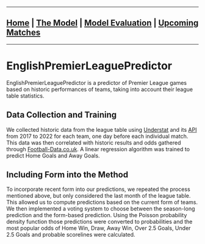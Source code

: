 
________________________________________________________________________________________________________________________________
## [Home](https://elasticalist.github.io/Home/ "EnglishPremierLeaguePredictor Home page") | [The Model](https://elasticalist.github.io/Model/ "Learn more about the model") | [Model Evaluation](https://elasticalist.github.io/Evaluation/ "Past season performance of the model") | [Upcoming Matches](https://elasticalist.github.io/Upcoming/ "The predictions of the upcoming matches")
________________________________________________________________________________________________________________________________

# EnglishPremierLeaguePredictor

EnglishPremierLeaguePredictor is a predictor of Premier League games based on historic performances of teams, taking into account their league table statistics. 

## Data Collection and Training

We collected historic data from the league table using [Understat](https://understat.com/ "Understat's Homepage") and its [API](https://understat.readthedocs.io/en/latest/ "Understat API") from 2017 to 2022 for each team, one day before each individual match. This data was then correlated with historic results and odds gathered through [Football-Data.co.uk](https://www.football-data.co.uk/englandm.php "Football-Data.co.uk"). A linear regression algorithm was trained to predict Home Goals and Away Goals.

## Including Form into the Method

To incorporate recent form into our predictions, we repeated the process mentioned above, but only considered the last month of the league table. This allowed us to compute predictions based on the current form of teams. We then implemented a voting system to choose between the season-long prediction and the form-based prediction. Using the Poisson probability density function those predictions were converted to probabilities and the most popular odds of Home Win, Draw, Away Win, Over 2.5 Goals, Under 2.5 Goals and probable scorelines were calculated.


